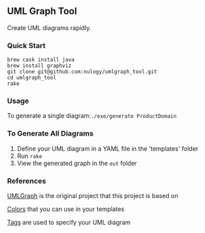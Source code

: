 ## UML Graph Tool

Create UML diagrams rapidly.

### Quick Start

    brew cask install java
    brew install graphviz
    git clone git@github.com:nulogy/umlgraph_tool.git
    cd umlgraph_tool
    rake


### Usage

To generate a single diagram:`./exe/generate ProductDomain`


### To Generate All Diagrams

1. Define your UML diagram in a YAML file in the 'templates' folder
2. Run `rake`
3. View the generated graph in the `out` folder


### References

[UMLGraph](https://www.spinellis.gr/umlgraph/) is the original project that this project is based on

[Colors](http://www.graphviz.org/doc/info/colors.html) that you can use in your templates

[Tags](http://www.spinellis.gr/umlgraph/doc/cd-model.html) are used to specify your UML diagram
